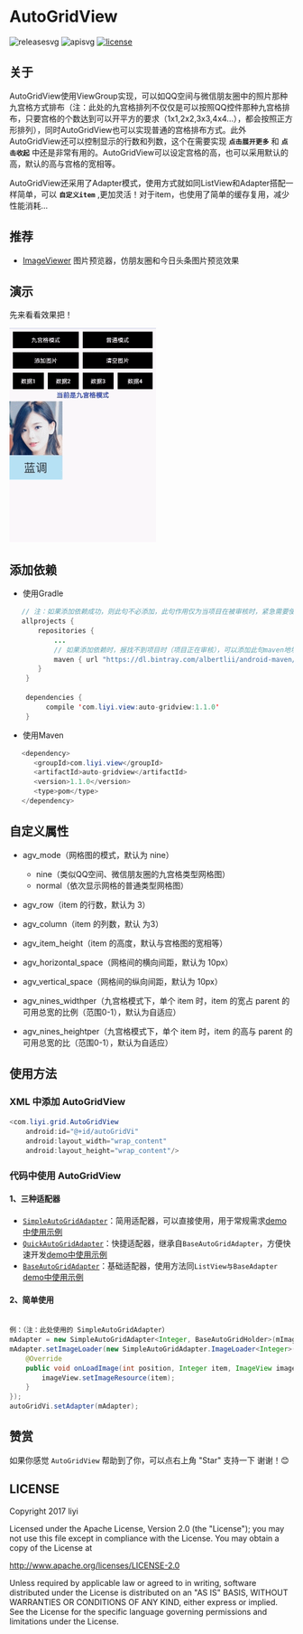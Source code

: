 # AutoGridView  

![releasesvg] ![apisvg] [![license][licensesvg]][license]   

## 关于
AutoGridView使用ViewGroup实现，可以如QQ空间与微信朋友圈中的照片那种九宫格方式排布（注：此处的九宫格排列不仅仅是可以按照QQ控件那种九宫格排布，只要宫格的个数达到可以开平方的要求（1x1,2x2,3x3,4x4...），都会按照正方形排列），同时AutoGridView也可以实现普通的宫格排布方式。此外AutoGridView还可以控制显示的行数和列数，这个在需要实现 **`点击展开更多`** 和 **`点击收起`** 中还是非常有用的。AutoGridView可以设定宫格的高，也可以采用默认的高，默认的高与宫格的宽相等。
  
AutoGridView还采用了Adapter模式，使用方式就如同ListView和Adapter搭配一样简单，可以 **`自定义item`** ,更加灵活！对于item，也使用了简单的缓存复用，减少性能消耗...
  
## 推荐 
- [ImageViewer][ImageViewer] 图片预览器，仿朋友圈和今日头条图片预览效果

## 演示
先来看看效果把！  

![演示][demogif]

## 添加依赖
- 使用Gradle
```java
   // 注：如果添加依赖成功，则此句不必添加，此句作用仅为当项目在被审核时，紧急需要使用时添加
   allprojects {
       repositories {
           ...
           // 如果添加依赖时，报找不到项目时（项目正在审核），可以添加此句maven地址，如果找到项目，可不必添加
           maven { url "https://dl.bintray.com/albertlii/android-maven/" }
       }
    }
    
    dependencies {
         compile 'com.liyi.view:auto-gridview:1.1.0'
    }
```
- 使用Maven
```java
   <dependency>
      <groupId>com.liyi.view</groupId>
      <artifactId>auto-gridview</artifactId>
      <version>1.1.0</version>
      <type>pom</type>
   </dependency>
```

## 自定义属性
- agv_mode（网格图的模式，默认为 nine）  
  - nine（类似QQ空间、微信朋友圈的九宫格类型网格图）
  - normal（依次显示网格的普通类型网格图）  
 
- agv_row（item 的行数，默认为 3）
- agv_column（item 的列数，默认 为3）
- agv_item_height（item 的高度，默认与宫格图的宽相等）
- agv_horizontal_space（网格间的横向间距，默认为 10px）
- agv_vertical_space（网格间的纵向间距，默认为 10px）
- agv_nines_widthper（九宫格模式下，单个 item 时，item 的宽占 parent 的可用总宽的比例（范围0-1），默认为自适应）
- agv_nines_heightper（九宫格模式下，单个 item 时，item 的高与 parent 的可用总宽的比（范围0-1），默认为自适应）

## 使用方法
### XML 中添加 AutoGridView
```Java
<com.liyi.grid.AutoGridView
    android:id="@+id/autoGridVi"
    android:layout_width="wrap_content"
    android:layout_height="wrap_content"/>
```
### 代码中使用 AutoGridView
#### 1、三种适配器
- [`SimpleAutoGridAdapter`][SimpleAutoGridAdapter]：简用适配器，可以直接使用，用于常规需求[demo中使用示例][SimpleAutoGridActivity]
- [`QuickAutoGridAdapter`][QuickAutoGridAdapter]：快捷适配器，继承自`BaseAutoGridAdapter`，方便快速开发[demo中使用示例][QuickAutoGridActivity]
- [`BaseAutoGridAdapter`][BaseAutoGridAdapter]：基础适配器，使用方法同`ListView与BaseAdapter` [demo中使用示例][BaseAutoGridActivity]

#### 2、简单使用
```java

例：（注：此处使用的 SimpleAutoGridAdapter）
mAdapter = new SimpleAutoGridAdapter<Integer, BaseAutoGridHolder>(mImageList);
mAdapter.setImageLoader(new SimpleAutoGridAdapter.ImageLoader<Integer>() {
    @Override
    public void onLoadImage(int position, Integer item, ImageView imageView) {
        imageView.setImageResource(item);
    }
});
autoGridVi.setAdapter(mAdapter);
```

## 赞赏
如果你感觉 `AutoGridView` 帮助到了你，可以点右上角 "Star" 支持一下 谢谢！:blush:

## LICENSE
Copyright 2017 liyi

Licensed under the Apache License, Version 2.0 (the "License");
you may not use this file except in compliance with the License.
You may obtain a copy of the License at

   http://www.apache.org/licenses/LICENSE-2.0

Unless required by applicable law or agreed to in writing, software
distributed under the License is distributed on an "AS IS" BASIS,
WITHOUT WARRANTIES OR CONDITIONS OF ANY KIND, either express or implied.
See the License for the specific language governing permissions and
limitations under the License.


[releasesvg]:https://img.shields.io/badge/version-1.1.0-brightgreen.svg
[apisvg]: https://img.shields.io/badge/sdk-9+-brightgreen.svg
[licensesvg]: https://img.shields.io/badge/license-Apache--2.0-blue.svg
[license]:http://www.apache.org/licenses/LICENSE-2.0
[statussvg]:https://img.shields.io/librariesio/github/phoenixframework/phoenix.svg  

[SimpleAutoGridAdapter]:https://github.com/albert-lii/AutoGridView/blob/master/auto-gridview/src/main/java/com/liyi/grid/adapter/SimpleAutoGridAdapter.java
[QuickAutoGridAdapter]:https://github.com/albert-lii/AutoGridView/blob/master/auto-gridview/src/main/java/com/liyi/grid/adapter/QuickAutoGridAdapter.java
[BaseAutoGridAdapter]:https://github.com/albert-lii/AutoGridView/blob/master/auto-gridview/src/main/java/com/liyi/grid/adapter/BaseAutoGridAdapter.java

[SimpleAutoGridActivity]:https://github.com/albert-lii/AutoGridView/blob/master/app/src/main/java/com/liyi/example/SimpleAutoGridActivity.java
[QuickAutoGridActivity]:https://github.com/albert-lii/AutoGridView/blob/master/app/src/main/java/com/liyi/example/QuickAutoGridActivity.java
[BaseAutoGridActivity]:https://github.com/albert-lii/AutoGridView/blob/master/app/src/main/java/com/liyi/example/BaseAutoGridActivity.java


[ImageViewer]:https://github.com/albert-lii/ImageViewer
[demogif]:https://github.com/albert-lii/AutoGridView/blob/master/screenshot/demo.gif
